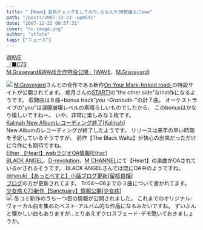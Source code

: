 ```yaml
---
title: "【News】音系チェックをしてみた…らなんか30枚越えにwww"
path: "/posts/2007-12-23--wp0591"
date: "2007-12-23 00:57:31"
cover: "no-image.png"
author: "stfate"
tags: ["ニュース"]
---
```


<style type="text/css">
<!--
p {white-space: pre-wrap};
-->
</style>

<a class="topics" href="http://wavesite.sakura.ne.jp/" target="_blank">WAVE 「■C73 M.Graveyard&WAVE合作特設公開」</a><span class="junre">[<a href="http://wavesite.sakura.ne.jp/" target="_blank">WAVE</a>、<a href="http://www.geocities.jp/iwamud/" target="_blank">M.Graveyard</a>]</span>
<div class="news"><a href="http://wavesite.sakura.ne.jp/product/onyourmark/onyourmark.html" target="_blank"><img src="http://wavesite.sakura.ne.jp/product/onyourmark/on_banner_400_80.jpg"></a>
<a href="http://www.geocities.jp/iwamud/" target="_blank">M.Graveyard</a>さんとの合作である新作<a href="http://wavesite.sakura.ne.jp/product/onyourmark/onyourmark.html" target="_blank">On Your Mark-forked road-</a>の特設サイトが公開されてます。
癒月さんの<a href="http://www.team-e.co.jp/start/index.html" target="_blank">START!</a>の"the other side"なinst作になるようです。
収録曲は６曲+bonus track"<em>you -Gratitude-</em>"の計７曲。
オーケストライブの"you"は涙腺崩壊レベルの素晴らしいものでしたから、
このbonusはかなり嬉しいですねー。
いや、非常に楽しみな１枚です。</div>
<a class="topics" href="http://www.metalfromfinland.com/news/2007-12-22_21:15/KALMAH+Completes+Recording+New+Album" target="_blank">Kalmah New Albumレコーディング終了</a><span class="junre">[<a href="http://kalmah.com/" target="_blank">Kalmah</a>]</span>
<div class="news">New Albumのレコーディングが終了したようです。
リリースは来年の早い時期を予定しているそうですが、
前作【The Black Waltz】が快心の出来だっただけに今作にも期待ですね。</div>
<a class="topics" href="http://www.ether-music.com/" target="_blank">Ether 【Heart】webラジオOA情報</a><span class="junre">[<a href="http://www.ether-music.com/" target="_blank">Ether</a>]</span>
<div class="news"><a href="http://blackangel.main.jp/index.php" target="_blank">BLACK ANGEL</a>、<a href="http://www.aokomode.sakura.ne.jp/d_revo_tobira.htm" target="_blank">D-revolution</a>、<a href="http://mch.maizuru.info/mchannel/" target="_blank">M CHANNEL</a>にて【Heart】の楽曲がOAされているorされるそうです。
BLACK ANGELさんでは既にOA中のようですね。</div>
<a class="topics" href="http://ryouki.net/" target="_blank">@ryouki 【あっとべすと】小話ブログ更新</a><span class="junre">[<a href="http://ryouki.net/" target="_blank">留桜良姫</a>]</span>
<div class="news"><a href="http://atbest.sblo.jp/" target="_blank">ブログ</a>の方が更新されてます。
Tr.04～06までの３曲について書かれてます。</div>
<a class="topics" href="http://www.girldisease.com/sanctuary/" target="_blank">少女病 C73新作【Sanctuary】情報公開</a><span class="junre">[<a href="http://www.girldisease.com/" target="_blank">少女病</a>]</span>
<div class="news"><a href="http://www.girldisease.com/sanctuary/" target="_blank"><img src="http://stfate.net/img/sanctuary_lbn.jpg" class="image" /></a>
冬コミ新作のうち一つ目の情報が公開されました。
これまでのオリジナル･ヴォーカル曲を集めたベスト･アルバム的な作品になるみたいですね。
ずいぶんと懐かしい曲もありますが…とりあえずクロスフェード･デモ聴いておきましょうか。</div>
